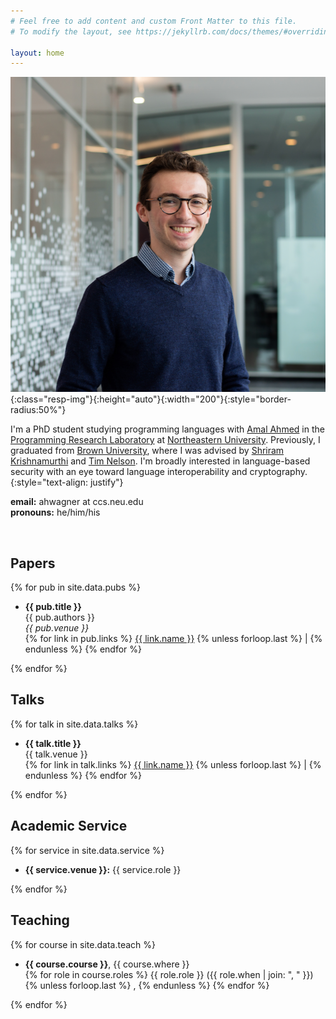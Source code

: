 ```yaml
---
# Feel free to add content and custom Front Matter to this file.
# To modify the layout, see https://jekyllrb.com/docs/themes/#overriding-theme-defaults

layout: home
---
```


![Andrew Wagner](assets/pic.png){:class="resp-img"}{:height="auto"}{:width="200"}{:style="border-radius:50%"}


I'm a PhD student studying programming languages with 
[Amal Ahmed][amal] in the [Programming Research Laboratory][prl] at [Northeastern University][khoury].
Previously, I graduated from [Brown University][brown], 
where I was advised by [Shriram Krishnamurthi][shriram] and [Tim Nelson][tim].
I'm broadly interested in language-based security with an eye toward language interoperability and cryptography.
{:style="text-align: justify"}

**email:** ahwagner at ccs.neu.edu  
**pronouns:** he/him/his

<br style="clear: both">

<a id="pubs"></a>
## Papers

{% for pub in site.data.pubs %}
  - **{{ pub.title }}**  
    {{ pub.authors }}  
    *{{ pub.venue }}*  
    <div>
    {% for link in pub.links %}
      <a href="{{ link.url }}" target="_blank">{{ link.name }}</a>
      {% unless forloop.last %} | {% endunless %}
    {% endfor %}
    </div>
{% endfor %}

<a id="talks"></a>
## Talks 

{% for talk in site.data.talks %}
  - **{{ talk.title }}**  
    {{ talk.venue }}  
    <div>
    {% for link in talk.links %}
      <a href="{{ link.url }}" target="_blank">{{ link.name }}</a>
      {% unless forloop.last %} | {% endunless %}
    {% endfor %}
    </div>
{% endfor %}

<a id="service"></a>
## Academic Service

{% for service in site.data.service %}
  - **{{ service.venue }}:** {{ service.role }}  
    <div></div>
{% endfor %}

<a id="teaching"></a>
## Teaching
{% for course in site.data.teach %}
  - **{{ course.course }}**, {{ course.where }}  
    <div>
    {% for role in course.roles %}
      {{ role.role }} ({{ role.when | join: ", " }})
      {% unless forloop.last %} , {% endunless %}
    {% endfor %}
    </div>
{% endfor %}

[amal]: https://ccs.neu.edu/~amal/
[khoury]: https://www.khoury.northeastern.edu/
[prl]: https://prl.khoury.northeastern.edu/
[brown]: https://cs.brown.edu/
[shriram]: https://cs.brown.edu/~sk/
[tim]: https://cs.brown.edu/people/tbn/
